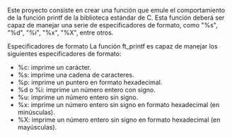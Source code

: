 Este proyecto consiste en crear una función que emule el comportamiento de la función printf de la biblioteca estándar de C. Esta función deberá ser capaz de manejar una serie de especificadores de formato, como "%s", "%d", "%i", "%x", "%X", entre otros.

Especificadores de formato La función ft_printf es capaz de manejar los siguientes especificadores de formato:

* %c: imprime un carácter.
* %s: imprime una cadena de caracteres.
* %p: imprime un puntero en formato hexadecimal.
* %d o %i: imprime un número entero con signo.
* %u: imprime un número entero sin signo.
* %x: imprime un número entero sin signo en formato hexadecimal (en minúsculas).
* %X: imprime un número entero sin signo en formato hexadecimal (en mayúsculas).
